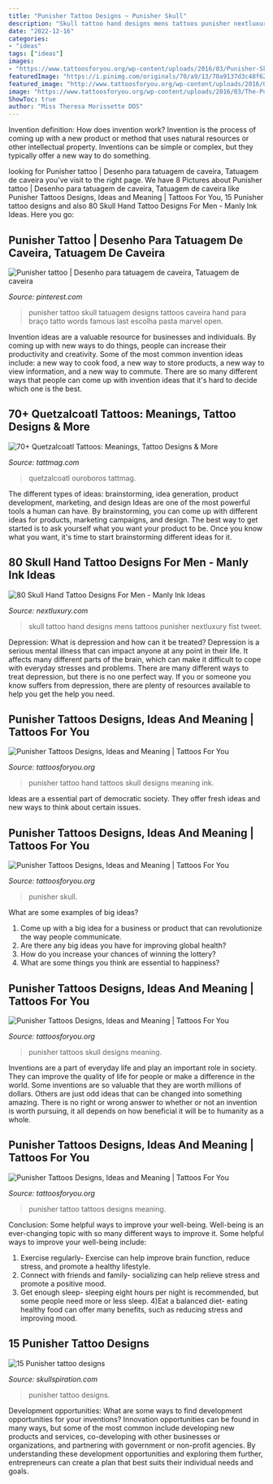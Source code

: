 ```yaml
---
title: "Punisher Tattoo Designs ~ Punisher Skull"
description: "Skull tattoo hand designs mens tattoos punisher nextluxury fist tweet"
date: "2022-12-16"
categories:
- "ideas"
tags: ["ideas"]
images:
- "https://www.tattoosforyou.org/wp-content/uploads/2016/03/Punisher-Skull-Tattoos.jpg"
featuredImage: "https://i.pinimg.com/originals/70/a9/13/70a9137d3c48f62d591273fd2ee21ba1.jpg"
featured_image: "http://www.tattoosforyou.org/wp-content/uploads/2016/03/Punisher-Tattoo-Images.jpg"
image: "https://www.tattoosforyou.org/wp-content/uploads/2016/03/The-Punisher-Skull-Tattoo.jpg"
ShowToc: true
author: "Miss Theresa Morissette DDS"
---
```



Invention definition: How does invention work?
Invention is the process of coming up with a new product or method that uses natural resources or other intellectual property. Inventions can be simple or complex, but they typically offer a new way to do something.

	

		
looking for Punisher tattoo | Desenho para tatuagem de caveira, Tatuagem de caveira you've visit to the right page. We have 8 Pictures about Punisher tattoo | Desenho para tatuagem de caveira, Tatuagem de caveira like Punisher Tattoos Designs, Ideas and Meaning | Tattoos For You, 15 Punisher tattoo designs and also 80 Skull Hand Tattoo Designs For Men - Manly Ink Ideas. Here you go:
		
    
## Punisher Tattoo | Desenho Para Tatuagem De Caveira, Tatuagem De Caveira

<img loading=lazy src="https://i.pinimg.com/originals/70/a9/13/70a9137d3c48f62d591273fd2ee21ba1.jpg" onerror="this.onerror=null;this.src='https://tse4.mm.bing.net/th?id=OIP.nGKu4OaiW2dohidG9RzlTgHaMw&amp;pid=15.1';" alt="Punisher tattoo | Desenho para tatuagem de caveira, Tatuagem de caveira">

_Source: pinterest.com_

>punisher tattoo skull tatuagem designs tattoos caveira hand para braço tatto words famous last escolha pasta marvel open. 

	

Invention ideas are a valuable resource for businesses and individuals. By coming up with new ways to do things, people can increase their productivity and creativity. Some of the most common invention ideas include: a new way to cook food, a new way to store products, a new way to view information, and a new way to commute. There are so many different ways that people can come up with invention ideas that it's hard to decide which one is the best.

    
## 70+ Quetzalcoatl Tattoos: Meanings, Tattoo Designs &amp; More

<img loading=lazy src="https://tattmag.com/wp-content/uploads/2020/12/Colorful-Quetzalcoatl-Tattoo-7-682x1024.jpg" onerror="this.onerror=null;this.src='https://tse1.mm.bing.net/th?id=OIP.XNdPhrw__02s3VgxlPf7JgHaLH&amp;pid=15.1';" alt="70+ Quetzalcoatl Tattoos: Meanings, Tattoo Designs &amp; More">

_Source: tattmag.com_

>quetzalcoatl ouroboros tattmag. 

	

The different types of ideas: brainstorming, idea generation, product development, marketing, and design
Ideas are one of the most powerful tools a human can have. By brainstorming, you can come up with different ideas for products, marketing campaigns, and design. The best way to get started is to ask yourself what you want your product to be. Once you know what you want, it's time to start brainstorming different ideas for it.

    
## 80 Skull Hand Tattoo Designs For Men - Manly Ink Ideas

<img loading=lazy src="http://nextluxury.com/wp-content/uploads/punisher-skull-mens-hand-tattoo.jpg" onerror="this.onerror=null;this.src='https://tse4.mm.bing.net/th?id=OIP.ie8W0OntHSsX9t1FSxoUEAHaIK&amp;pid=15.1';" alt="80 Skull Hand Tattoo Designs For Men - Manly Ink Ideas">

_Source: nextluxury.com_

>skull tattoo hand designs mens tattoos punisher nextluxury fist tweet. 

	

Depression: What is depression and how can it be treated?
Depression is a serious mental illness that can impact anyone at any point in their life. It affects many different parts of the brain, which can make it difficult to cope with everyday stresses and problems. There are many different ways to treat depression, but there is no one perfect way. If you or someone you know suffers from depression, there are plenty of resources available to help you get the help you need.

    
## Punisher Tattoos Designs, Ideas And Meaning | Tattoos For You

<img loading=lazy src="https://www.tattoosforyou.org/wp-content/uploads/2016/07/Punisher-Tattoo-on-Hand.jpg" onerror="this.onerror=null;this.src='https://tse3.mm.bing.net/th?id=OIP.EDATlobWUiGjIvrIvCRMfQHaJ4&amp;pid=15.1';" alt="Punisher Tattoos Designs, Ideas and Meaning | Tattoos For You">

_Source: tattoosforyou.org_

>punisher tattoo hand tattoos skull designs meaning ink. 

	

Ideas are a essential part of democratic society. They offer fresh ideas and new ways to think about certain issues. 

    
## Punisher Tattoos Designs, Ideas And Meaning | Tattoos For You

<img loading=lazy src="https://www.tattoosforyou.org/wp-content/uploads/2016/03/The-Punisher-Skull-Tattoo.jpg" onerror="this.onerror=null;this.src='https://tse3.mm.bing.net/th?id=OIP.bCoR7gdKuyAKSLs2dY191wHaHa&amp;pid=15.1';" alt="Punisher Tattoos Designs, Ideas and Meaning | Tattoos For You">

_Source: tattoosforyou.org_

>punisher skull. 

	

What are some examples of big ideas?
1. Come up with a big idea for a business or product that can revolutionize the way people communicate.
2. Are there any big ideas you have for improving global health?
3. How do you increase your chances of winning the lottery?
4. What are some things you think are essential to happiness?

    
## Punisher Tattoos Designs, Ideas And Meaning | Tattoos For You

<img loading=lazy src="https://www.tattoosforyou.org/wp-content/uploads/2016/03/Punisher-Skull-Tattoos.jpg" onerror="this.onerror=null;this.src='https://tse2.mm.bing.net/th?id=OIP.ib1JdcsHJCqfTmpHHCzHUwAAAA&amp;pid=15.1';" alt="Punisher Tattoos Designs, Ideas and Meaning | Tattoos For You">

_Source: tattoosforyou.org_

>punisher tattoos skull designs meaning. 

	

Inventions are a part of everyday life and play an important role in society. They can improve the quality of life for people or make a difference in the world. Some inventions are so valuable that they are worth millions of dollars. Others are just odd ideas that can be changed into something amazing. There is no right or wrong answer to whether or not an invention is worth pursuing, it all depends on how beneficial it will be to humanity as a whole.

    
## Punisher Tattoos Designs, Ideas And Meaning | Tattoos For You

<img loading=lazy src="http://www.tattoosforyou.org/wp-content/uploads/2016/03/Punisher-Tattoo-Images.jpg" onerror="this.onerror=null;this.src='https://tse1.mm.bing.net/th?id=OIP.OuXMu7Jpcu5t0vDCJI5iwwHaLH&amp;pid=15.1';" alt="Punisher Tattoos Designs, Ideas and Meaning | Tattoos For You">

_Source: tattoosforyou.org_

>punisher tattoo tattoos designs meaning. 

	

Conclusion: Some helpful ways to improve your well-being.
Well-being is an ever-changing topic with so many different ways to improve it. Some helpful ways to improve your well-being include: 
1) Exercise regularly- Exercise can help improve brain function, reduce stress, and promote a healthy lifestyle. 
2) Connect with friends and family- socializing can help relieve stress and promote a positive mood. 
3) Get enough sleep- sleeping eight hours per night is recommended, but some people need more or less sleep. 
4)Eat a balanced diet- eating healthy food can offer many benefits, such as reducing stress and improving mood.

    
## 15 Punisher Tattoo Designs

<img loading=lazy src="http://www.skullspiration.com/wp-content/uploads/2013/04/punisher-tattoo-design.jpg" onerror="this.onerror=null;this.src='https://tse4.mm.bing.net/th?id=OIP.VvSY2dbu_kgaIFambPsaAQHaLI&amp;pid=15.1';" alt="15 Punisher tattoo designs">

_Source: skullspiration.com_

>punisher tattoo designs. 

	

Development opportunities: What are some ways to find development opportunities for your inventions?
Innovation opportunities can be found in many ways, but some of the most common include developing new products and services, co-developing with other businesses or organizations, and partnering with government or non-profit agencies. By understanding these development opportunities and exploring them further, entrepreneurs can create a plan that best suits their individual needs and goals.

